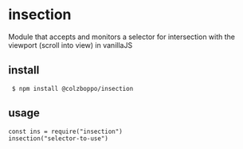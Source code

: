 # insection
Module that accepts and monitors a selector for intersection with the viewport (scroll into view) in vanillaJS


## install
``` $ npm install @colzboppo/insection```


## usage

``` 
const ins = require("insection") 
insection("selector-to-use") 
```

